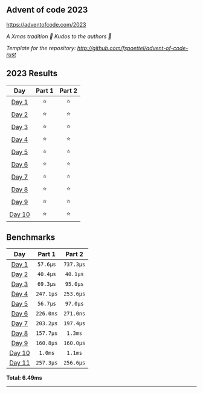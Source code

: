 ## Advent of code 2023

https://adventofcode.com/2023

_A Xmas tradition 🎅 Kudos to the authors 🎉_


_Template for the repository: http://github.com/fspoettel/advent-of-code-rust_


<!--- advent_readme_stars table --->
## 2023 Results

| Day | Part 1 | Part 2 |
| :---: | :---: | :---: |
| [Day 1](https://adventofcode.com/2023/day/1) | ⭐ | ⭐ |
| [Day 2](https://adventofcode.com/2023/day/2) | ⭐ | ⭐ |
| [Day 3](https://adventofcode.com/2023/day/3) | ⭐ | ⭐ |
| [Day 4](https://adventofcode.com/2023/day/4) | ⭐ | ⭐ |
| [Day 5](https://adventofcode.com/2023/day/5) | ⭐ | ⭐ |
| [Day 6](https://adventofcode.com/2023/day/6) | ⭐ | ⭐ |
| [Day 7](https://adventofcode.com/2023/day/7) | ⭐ | ⭐ |
| [Day 8](https://adventofcode.com/2023/day/8) | ⭐ | ⭐ |
| [Day 9](https://adventofcode.com/2023/day/9) | ⭐ | ⭐ |
| [Day 10](https://adventofcode.com/2023/day/10) | ⭐ | ⭐ |
<!--- advent_readme_stars table --->

<!--- benchmarking table --->
## Benchmarks

| Day | Part 1 | Part 2 |
| :---: | :---: | :---:  |
| [Day 1](./src/bin/01.rs) | `57.6µs` | `737.3µs` |
| [Day 2](./src/bin/02.rs) | `40.4µs` | `40.1µs` |
| [Day 3](./src/bin/03.rs) | `69.3µs` | `95.0µs` |
| [Day 4](./src/bin/04.rs) | `247.1µs` | `253.6µs` |
| [Day 5](./src/bin/05.rs) | `56.7µs` | `97.0µs` |
| [Day 6](./src/bin/06.rs) | `226.0ns` | `271.0ns` |
| [Day 7](./src/bin/07.rs) | `203.2µs` | `197.4µs` |
| [Day 8](./src/bin/08.rs) | `157.7µs` | `1.3ms` |
| [Day 9](./src/bin/09.rs) | `160.8µs` | `160.0µs` |
| [Day 10](./src/bin/10.rs) | `1.0ms` | `1.1ms` |
| [Day 11](./src/bin/11.rs) | `257.3µs` | `256.6µs` |

**Total: 6.49ms**
<!--- benchmarking table --->

---
